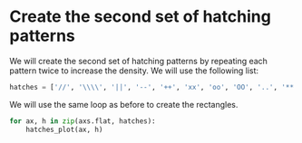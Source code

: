 # Create the second set of hatching patterns

We will create the second set of hatching patterns by repeating each pattern twice to increase the density. We will use the following list:

```python
hatches = ['//', '\\\\', '||', '--', '++', 'xx', 'oo', 'OO', '..', '**']
```

We will use the same loop as before to create the rectangles.

```python
for ax, h in zip(axs.flat, hatches):
    hatches_plot(ax, h)
```
